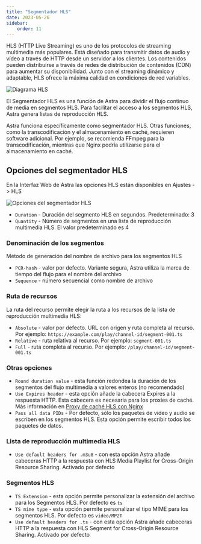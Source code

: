 ```yaml
---
title: "Segmentador HLS"
date: 2023-05-26
sidebar:
    order: 11
---
```


HLS (HTTP Live Streaming) es uno de los protocolos de streaming multimedia más populares. Está diseñado para transmitir datos de audio y vídeo a través de HTTP desde un servidor a los clientes. Los contenidos pueden distribuirse a través de redes de distribución de contenidos (CDN) para aumentar su disponibilidad. Junto con el streaming dinámico y adaptable, HLS ofrece la máxima calidad en condiciones de red variables.

![Diagrama HLS](https://cdn.cesbo.com/help/astra/delivery/http-hls/hls-segmenter/diagram.svg)

El Segmentador HLS es una función de Astra para dividir el flujo continuo de media en segmentos HLS. Para facilitar el acceso a los segmentos HLS, Astra genera listas de reproducción HLS.

Astra funciona específicamente como segmentador HLS. Otras funciones, como la transcodificación y el almacenamiento en caché, requieren software adicional. Por ejemplo, se recomienda FFmpeg para la transcodificación, mientras que Nginx podría utilizarse para el almacenamiento en caché.

## Opciones del segmentador HLS[](https://help.cesbo.com/astra/delivery/http-hls/hls-segmenter#hls-segmenter-options)

En la Interfaz Web de Astra las opciones HLS están disponibles en Ajustes -> HLS

![Opciones del segmentador HLS](https://cdn.cesbo.com/help/astra/delivery/http-hls/hls-segmenter/options.png)

- `Duration` - Duración del segmento HLS en segundos. Predeterminado: 3
- `Quantity` - Número de segmentos en una lista de reproducción multimedia HLS. El valor predeterminado es 4

### Denominación de los segmentos

Método de generación del nombre de archivo para los segmentos HLS

- `PCR-hash` - valor por defecto. Variante segura, Astra utiliza la marca de tiempo del flujo para el nombre del archivo
- `Sequence` - número secuencial como nombre de archivo

### Ruta de recursos

La ruta del recurso permite elegir la ruta a los recursos de la lista de reproducción multimedia HLS:

- `Absolute` - valor por defecto. URL con origen y ruta completa al recurso. Por ejemplo: `https://example.com/play/channel-id/segment-001.ts`
- `Relative` - ruta relativa al recurso. Por ejemplo: `segment-001.ts`
- `Full` - ruta completa al recurso. Por ejemplo: `/play/channel-id/segment-001.ts`

### Otras opciones

- `Round duration value` - esta función redondea la duración de los segmentos del flujo multimedia a valores enteros (no recomendado)
- `Use Expires header` - esta opción añade la cabecera Expires a la respuesta HTTP. Esta cabecera es necesaria para los proxies de caché. Más información en [Proxy de caché HLS con Nginx](https://help.cesbo.com/misc/tools-and-utilities/network/hls-caching-proxy-with-nginx)
- `Pass all data PIDs` - Por defecto, sólo los paquetes de vídeo y audio se escriben en los segmentos HLS. Esta opción permite escribir todos los paquetes de datos.

### Lista de reproducción multimedia HLS

- `Use default headers for .m3u8` - con esta opción Astra añade cabeceras HTTP a la respuesta con HLS Media Playlist for Cross-Origin Resource Sharing. Activado por defecto

### Segmentos HLS

- `TS Extension` - esta opción permite personalizar la extensión del archivo para los Segmentos HLS. Por defecto es `ts`
- `TS mime type` - esta opción permite personalizar el tipo MIME para los segmentos HLS. Por defecto es `video/MP2T`
- `Use default headers for .ts` - con esta opción Astra añade cabeceras HTTP a la respuesta con HLS Segment for Cross-Origin Resource Sharing. Activado por defecto
